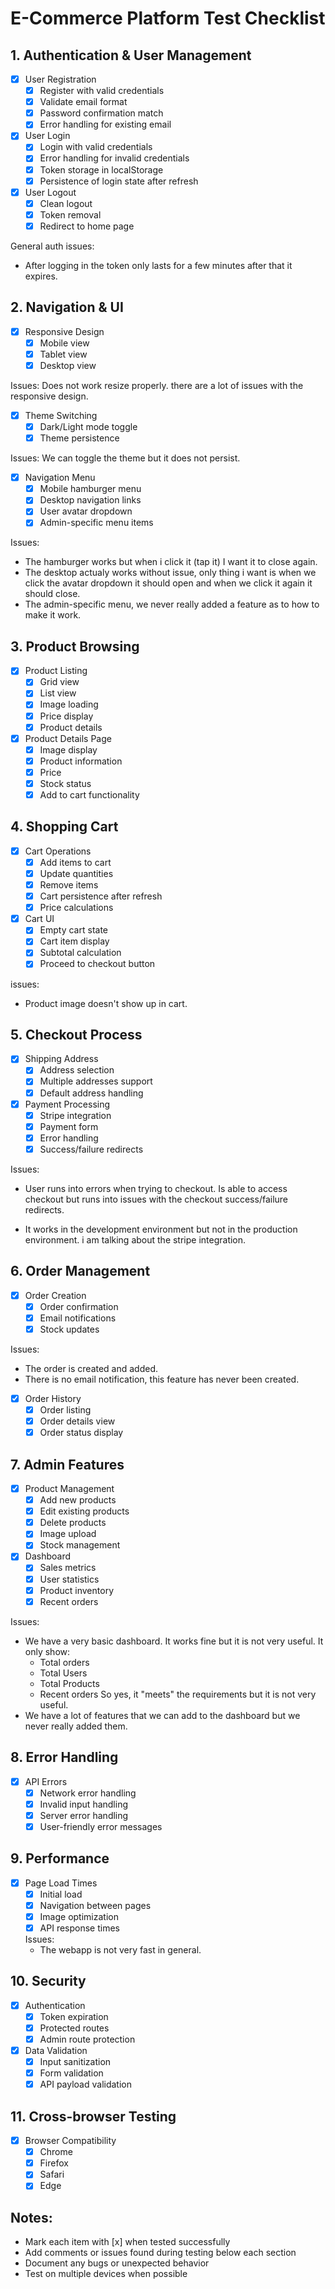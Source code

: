 # E-Commerce Platform Test Checklist

## 1. Authentication & User Management
- [x] User Registration
  - [x] Register with valid credentials
  - [x] Validate email format
  - [x] Password confirmation match
  - [x] Error handling for existing email

- [x] User Login
  - [x] Login with valid credentials
  - [x] Error handling for invalid credentials
  - [x] Token storage in localStorage
  - [x] Persistence of login state after refresh

- [x] User Logout
  - [x] Clean logout
  - [x] Token removal
  - [x] Redirect to home page

General auth issues:
  - After logging in the token only lasts for a few minutes after that it expires.

## 2. Navigation & UI
- [x] Responsive Design
  - [x] Mobile view
  - [x] Tablet view
  - [x] Desktop view

Issues: Does not work resize properly. there are a lot of issues with the responsive design.

- [x] Theme Switching
  - [x] Dark/Light mode toggle
  - [x] Theme persistence

Issues: We can toggle the theme but it does not persist.

- [x] Navigation Menu
  - [x] Mobile hamburger menu
  - [x] Desktop navigation links
  - [x] User avatar dropdown
  - [x] Admin-specific menu items

Issues:
  - The hamburger works but when i click it (tap it) I want it to close again.
  - The desktop actualy works without issue, only thing i want is when we click the avatar dropdown it should open and when we click it again it should close.
  - The admin-specific menu, we never really added a feature as to how to make it work.

## 3. Product Browsing
- [x] Product Listing
  - [x] Grid view
  - [x] List view
  - [x] Image loading
  - [x] Price display
  - [x] Product details

- [x] Product Details Page
  - [x] Image display
  - [x] Product information
  - [x] Price
  - [x] Stock status
  - [x] Add to cart functionality

## 4. Shopping Cart
- [x] Cart Operations
  - [x] Add items to cart
  - [x] Update quantities
  - [x] Remove items
  - [x] Cart persistence after refresh
  - [x] Price calculations

- [x] Cart UI
  - [x] Empty cart state
  - [x] Cart item display
  - [x] Subtotal calculation
  - [x] Proceed to checkout button

issues: 
 - Product image doesn't show up in cart.

## 5. Checkout Process
- [x] Shipping Address
  - [x] Address selection
  - [x] Multiple addresses support
  - [x] Default address handling

- [x] Payment Processing
  - [x] Stripe integration
  - [x] Payment form
  - [x] Error handling
  - [x] Success/failure redirects

Issues:
  - User runs into errors when trying to checkout. Is able to access checkout but runs into issues with the checkout success/failure redirects.

  - It works in the development environment but not in the production environment. i am talking about the stripe integration.

## 6. Order Management
- [x] Order Creation
  - [x] Order confirmation
  - [x] Email notifications
  - [x] Stock updates

Issues:
  - The order is created and added.
  - There is no email notification, this feature has never been created.

- [x] Order History
  - [x] Order listing
  - [x] Order details view
  - [x] Order status display

## 7. Admin Features
- [x] Product Management
  - [x] Add new products
  - [x] Edit existing products
  - [x] Delete products
  - [x] Image upload
  - [x] Stock management

- [x] Dashboard
  - [x] Sales metrics
  - [x] User statistics
  - [x] Product inventory
  - [x] Recent orders

Issues:
  - We have a very basic dashboard. It works fine but it is not very useful. It only show:
    - Total orders
    - Total Users
    - Total Products
    - Recent orders
  So yes, it "meets" the requirements but it is not very useful.
  - We have a lot of features that we can add to the dashboard but we never really added them.

## 8. Error Handling
- [x] API Errors
  - [x] Network error handling
  - [x] Invalid input handling
  - [x] Server error handling
  - [x] User-friendly error messages

## 9. Performance
- [x] Page Load Times
  - [x] Initial load
  - [x] Navigation between pages
  - [x] Image optimization
  - [x] API response times

  Issues:
    - The webapp is not very fast in general.

## 10. Security
- [x] Authentication
  - [x] Token expiration
  - [x] Protected routes
  - [x] Admin route protection

- [x] Data Validation
  - [x] Input sanitization
  - [x] Form validation
  - [x] API payload validation

## 11. Cross-browser Testing
- [x] Browser Compatibility
  - [x] Chrome
  - [x] Firefox
  - [x] Safari
  - [x] Edge

## Notes:
- Mark each item with [x] when tested successfully
- Add comments or issues found during testing below each section
- Document any bugs or unexpected behavior
- Test on multiple devices when possible 